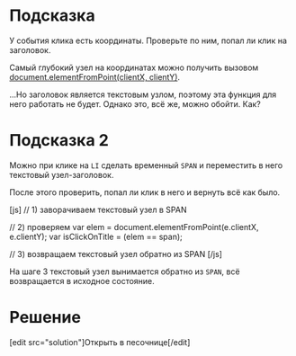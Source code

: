 # Подсказка

У события клика есть координаты. Проверьте по ним, попал ли клик на заголовок.

Самый глубокий узел на координатах можно получить вызовом [document.elementFromPoint(clientX, clientY)](https://developer.mozilla.org/en/DOM/document.elementFromPoint).

...Но заголовок является текстовым узлом, поэтому эта функция для него работать не будет. Однако это, всё же, можно обойти. Как?

# Подсказка 2

Можно при клике на `LI` сделать временный `SPAN` и переместить в него текстовый узел-заголовок.

После этого проверить, попал ли клик в него и вернуть всё как было.


[js]
// 1) заворачиваем текстовый узел в SPAN

// 2) проверяем
var elem = document.elementFromPoint(e.clientX, e.clientY);
var isClickOnTitle = (elem == span);

// 3) возвращаем текстовый узел обратно из SPAN 
[/js]

На шаге 3 текстовый узел вынимается обратно из `SPAN`, всё возвращается в исходное состояние.

# Решение

[edit src="solution"]Открыть в песочнице[/edit]